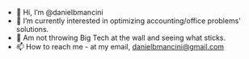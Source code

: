 - 👋 Hi, I’m @danielbmancini 
- 👀 I’m currently interested in optimizing accounting/office problems' solutions.
- 🌱 Am not throwing Big Tech at the wall and seeing what sticks.
- 📫 How to reach me - at my email, danielbmancini@gmail.com

